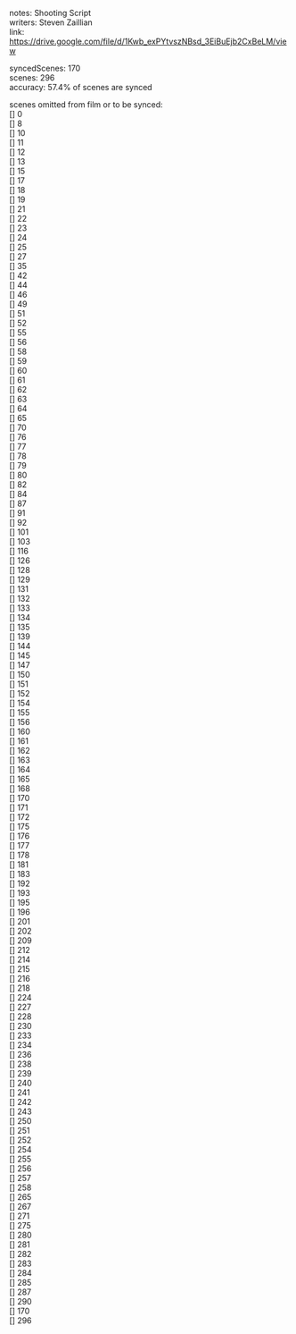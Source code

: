 notes: Shooting Script  
writers: Steven Zaillian  
link: https://drive.google.com/file/d/1Kwb_exPYtvszNBsd_3EiBuEjb2CxBeLM/view  

syncedScenes: 170  
scenes: 296  
accuracy: 57.4% of scenes are synced  

scenes omitted from film or to be synced:  
[] 0    
[] 8    
[] 10    
[] 11    
[] 12    
[] 13    
[] 15    
[] 17    
[] 18    
[] 19    
[] 21    
[] 22    
[] 23    
[] 24    
[] 25    
[] 27    
[] 35    
[] 42    
[] 44    
[] 46    
[] 49    
[] 51    
[] 52    
[] 55    
[] 56    
[] 58    
[] 59    
[] 60    
[] 61    
[] 62    
[] 63    
[] 64    
[] 65    
[] 70    
[] 76    
[] 77    
[] 78    
[] 79    
[] 80    
[] 82    
[] 84    
[] 87    
[] 91    
[] 92    
[] 101    
[] 103    
[] 116    
[] 126    
[] 128    
[] 129    
[] 131    
[] 132    
[] 133    
[] 134    
[] 135    
[] 139    
[] 144    
[] 145    
[] 147    
[] 150    
[] 151    
[] 152    
[] 154    
[] 155    
[] 156    
[] 160    
[] 161    
[] 162    
[] 163    
[] 164    
[] 165    
[] 168    
[] 170    
[] 171    
[] 172    
[] 175    
[] 176    
[] 177    
[] 178    
[] 181    
[] 183    
[] 192    
[] 193    
[] 195    
[] 196    
[] 201    
[] 202    
[] 209    
[] 212    
[] 214    
[] 215    
[] 216    
[] 218    
[] 224    
[] 227    
[] 228    
[] 230    
[] 233    
[] 234    
[] 236    
[] 238    
[] 239    
[] 240    
[] 241    
[] 242    
[] 243    
[] 250    
[] 251    
[] 252    
[] 254    
[] 255    
[] 256    
[] 257    
[] 258    
[] 265    
[] 267    
[] 271    
[] 275    
[] 280    
[] 281    
[] 282    
[] 283    
[] 284    
[] 285    
[] 287    
[] 290    
[] 170    
[] 296    